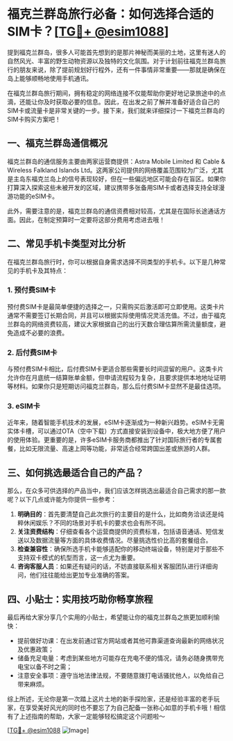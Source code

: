 # 福克兰群岛旅行必备：如何选择合适的SIM卡？[[TG💪+ @esim1088](https://t.me/s/esim1088)]

提到福克兰群岛，很多人可能首先想到的是那片神秘而美丽的土地，这里有迷人的自然风光、丰富的野生动物资源以及独特的文化氛围。对于计划前往福克兰群岛旅行的朋友来说，除了提前规划好行程外，还有一件事情非常重要——那就是确保在岛上能够顺畅地使用手机通讯。

在福克兰群岛旅行期间，拥有稳定的网络连接不仅能帮助你更好地记录旅途中的点滴，还能让你及时获取必要的信息。因此，在出发之前了解并准备好适合自己的SIM卡或流量卡是非常关键的一步。接下来，我们就来详细探讨一下福克兰群岛的SIM卡购买方案吧！

## 一、福克兰群岛通信概况

福克兰群岛的通信服务主要由两家运营商提供：Astra Mobile Limited 和 Cable & Wireless Falkland Islands Ltd。这两家公司提供的网络覆盖范围较为广泛，尤其是主岛东福克兰岛上的信号表现较好，但在一些偏远地区可能会存在盲区。如果你打算深入探索这些未被开发的区域，建议携带多张备用SIM卡或者选择支持全球漫游功能的eSIM卡。

此外，需要注意的是，福克兰群岛的通信资费相对较高，尤其是在国际长途通话方面。因此，在制定预算时一定要将这部分费用考虑进去哦！

## 二、常见手机卡类型对比分析

在福克兰群岛旅行时，你可以根据自身需求选择不同类型的手机卡。以下是几种常见的手机卡及其特点：

### 1. 预付费SIM卡
预付费SIM卡是最简单便捷的选择之一，只需购买后激活即可立即使用。这类卡片通常不需要签订长期合同，并且可以根据实际使用情况灵活充值。不过，由于福克兰群岛的网络资费较高，建议大家根据自己的出行天数合理估算所需流量额度，避免造成不必要的浪费。

### 2. 后付费SIM卡
与预付费SIM卡相比，后付费SIM卡更适合那些需要长时间逗留的用户。这类卡片允许你在月底统一结算账单金额，但申请流程较为复杂，且要求提供本地地址证明等材料。如果你只是短期访问福克兰群岛，那么后付费SIM卡显然不是最佳选项。

### 3. eSIM卡
近年来，随着智能手机技术的发展，eSIM卡逐渐成为一种新兴趋势。eSIM卡无需实体卡槽，可以通过OTA（空中下载）方式直接安装到设备中，极大地方便了用户的使用体验。更重要的是，许多eSIM卡服务商都推出了针对国际旅行者的专属套餐，比如无限流量、高速上网等功能，非常适合经常跨国出差或旅游的人群。

## 三、如何挑选最适合自己的产品？

那么，在众多可供选择的产品当中，我们应该怎样挑选出最适合自己需求的那一款呢？以下几点或许能为你提供一些参考：

1. **明确目的**：首先要清楚自己此次旅行的主要目的是什么，比如商务洽谈还是纯粹休闲娱乐？不同的场景对手机卡的要求也会有所不同。
2. **关注资费结构**：仔细查看各个运营商提供的资费标准，包括语音通话、短信发送以及数据流量等方面的具体收费情况。尽量挑选性价比高的套餐组合。
3. **检查兼容性**：确保所选手机卡能够适配你的移动终端设备，特别是对于那些不支持双卡模式的机型而言，这一点尤为重要。
4. **咨询客服人员**：如果还有疑问的话，不妨直接联系相关客服团队进行详细询问，他们往往能给出更加专业准确的答案。

## 四、小贴士：实用技巧助你畅享旅程

最后再给大家分享几个实用的小贴士，希望能让你的福克兰群岛之旅更加顺利愉快：

- 提前做好功课：在出发前通过官方网站或者其他可靠渠道查询最新的网络状况及优惠政策；
- 储备充足电量：考虑到某些地方可能存在充电不便的情况，请务必随身携带充电宝以备不时之需；
- 注意安全事项：遵守当地法律法规，不要随意拨打电话骚扰他人，以免给自己带来麻烦。

综上所述，无论你是第一次踏上这片土地的新手探险家，还是经验丰富的老手玩家，在享受美好风光的同时也不要忘了为自己配备一张称心如意的手机卡哦！相信有了上述指南的帮助，大家一定能够轻松搞定这个问题啦～

[[TG💪+ @esim1088](https://t.me/s/esim1088) ![Image](https://i.postimg.cc/4NQfJmqS/Snipaste-2025-05-13-00-14-12.png)]